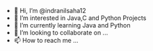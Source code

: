 - 👋 Hi, I’m @indranilsaha12
- 👀 I’m interested in Java,C and Python Projects
- 🌱 I’m currently learning Java and Python
- 💞️ I’m looking to collaborate on ...
- 📫 How to reach me ...

<!---
indranilsaha12/indranilsaha12 is a ✨ special ✨ repository because its `README.md` (this file) appears on your GitHub profile.
You can click the Preview link to take a look at your changes.
--->
